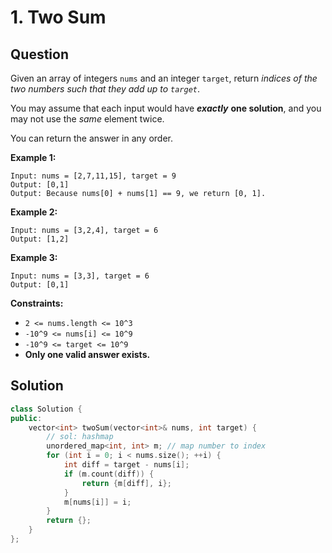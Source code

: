 # 1. Two Sum

## Question

Given an array of integers `nums` and an integer `target`, return _indices of the two numbers such that they add up to `target`_.

You may assume that each input would have _**exactly**_ **one solution**, and you may not use the _same_ element twice.

You can return the answer in any order.

**Example 1:**

```text
Input: nums = [2,7,11,15], target = 9
Output: [0,1]
Output: Because nums[0] + nums[1] == 9, we return [0, 1].
```

**Example 2:**

```text
Input: nums = [3,2,4], target = 6
Output: [1,2]
```

**Example 3:**

```text
Input: nums = [3,3], target = 6
Output: [0,1]
```

**Constraints:**

* `2 <= nums.length <= 10^3`
* `-10^9 <= nums[i] <= 10^9`
* `-10^9 <= target <= 10^9`
* **Only one valid answer exists.**

## Solution

```cpp
class Solution {
public:
    vector<int> twoSum(vector<int>& nums, int target) {
        // sol: hashmap
        unordered_map<int, int> m; // map number to index
        for (int i = 0; i < nums.size(); ++i) {
            int diff = target - nums[i];
            if (m.count(diff)) {
                return {m[diff], i};
            }
            m[nums[i]] = i;
        }
        return {};
    }
};
```

